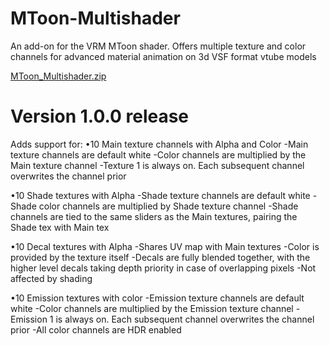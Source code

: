 # MToon-Multishader
An add-on for the VRM MToon shader. Offers multiple texture and color channels for advanced material animation on 3d VSF format vtube models

[MToon_Multishader.zip](https://github.com/KittFiev/MToon-Multishader/files/11852889/MToon_Multishader.zip)

# Version 1.0.0 release

Adds support for:
•10 Main texture channels with Alpha and Color
     -Main texture channels are default white
     -Color channels are multiplied by the Main texture channel
     -Texture 1 is always on. Each subsequent channel overwrites the channel prior

•10 Shade textures with Alpha
     -Shade texture channels are default white
     -Shade color channels are multiplied by Shade texture channel
     -Shade channels are tied to the same sliders as the Main textures, pairing the Shade tex with Main tex

•10 Decal textures with Alpha
     -Shares UV map with Main textures
     -Color is provided by the texture itself
     -Decals are fully blended together, with the higher level decals taking depth priority in case of overlapping pixels
     -Not affected by shading

•10 Emission textures with color
     -Emission texture channels are default white
     -Color channels are multiplied by the Emission texture channel
     -Emission 1 is always on. Each subsequent channel overwrites the channel prior
     -All color channels are HDR enabled
